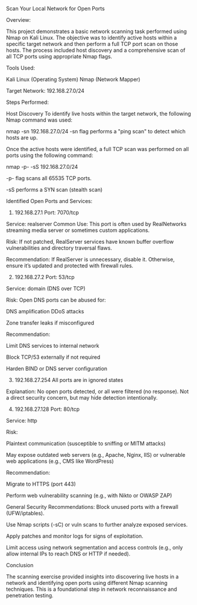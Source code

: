 Scan Your Local Network for Open Ports

Overview:

This project demonstrates a basic network scanning task performed using Nmap on Kali Linux. The objective was to identify active hosts within a specific target network and then perform a full TCP port scan on those hosts. The process included host discovery and a comprehensive scan of all TCP ports using appropriate Nmap flags.

Tools Used:

Kali Linux (Operating System) Nmap (Network Mapper) 

Target Network: 192.168.27.0/24

Steps Performed:

Host Discovery
To identify live hosts within the target network, the following Nmap command was used:

nmap -sn 192.168.27.0/24 -sn flag performs a "ping scan" to detect which hosts are up.

Once the active hosts were identified, a full TCP scan was performed on all ports using the following command:

nmap -p- -sS 192.168.27.0/24

-p- flag scans all 65535 TCP ports.

-sS performs a SYN scan (stealth scan)

Identified Open Ports and Services:

1. 192.168.27.1
Port: 7070/tcp

Service: realserver
Common Use: This port is often used by RealNetworks streaming media server or sometimes custom applications.

Risk: If not patched, RealServer services have known buffer overflow vulnerabilities and directory traversal flaws.

Recommendation: If RealServer is unnecessary, disable it. Otherwise, ensure it’s updated and protected with firewall rules.

2. 192.168.27.2
Port: 53/tcp

Service: domain (DNS over TCP)

Risk: Open DNS ports can be abused for:

DNS amplification DDoS attacks

Zone transfer leaks if misconfigured

Recommendation:

Limit DNS services to internal network

Block TCP/53 externally if not required

Harden BIND or DNS server configuration

3. 192.168.27.254
All ports are in ignored states

Explanation: No open ports detected, or all were filtered (no response). Not a direct security concern, but may hide detection intentionally.

4. 192.168.27.128
Port: 80/tcp

Service: http

Risk:

Plaintext communication (susceptible to sniffing or MITM attacks)

May expose outdated web servers (e.g., Apache, Nginx, IIS) or vulnerable web applications (e.g., CMS like WordPress)

Recommendation:

Migrate to HTTPS (port 443)

Perform web vulnerability scanning (e.g., with Nikto or OWASP ZAP)

General Security Recommendations:
Block unused ports with a firewall (UFW/iptables).

Use Nmap scripts (-sC) or vuln scans to further analyze exposed services.

Apply patches and monitor logs for signs of exploitation.

Limit access using network segmentation and access controls (e.g., only allow internal IPs to reach DNS or HTTP if needed).

Conclusion

The scanning exercise provided insights into discovering live hosts in a network and identifying open ports using different Nmap scanning techniques. This is a foundational step in network reconnaissance and penetration testing.
